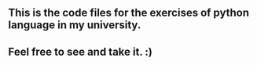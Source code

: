 ## This is the code files for the exercises of python language in my university.
## Feel free to see and take it. :)
